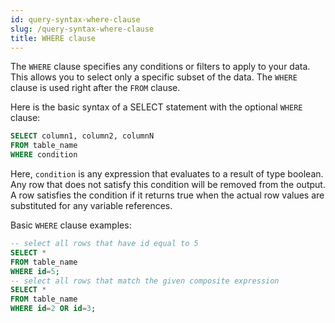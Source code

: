 ```yaml
---
id: query-syntax-where-clause
slug: /query-syntax-where-clause
title: WHERE clause
---
```


The `WHERE` clause specifies any conditions or filters to apply to your data. This allows you to select only a specific subset of the data. The `WHERE` clause is used right after the `FROM` clause.

Here is the basic syntax of a SELECT statement with the optional `WHERE` clause:

```sql
SELECT column1, column2, columnN
FROM table_name
WHERE condition
```

Here, `condition` is any expression that evaluates to a result of type boolean. Any row that does not satisfy this condition will be removed from the output. A row satisfies the condition if it returns true when the actual row values are substituted for any variable references.

Basic `WHERE` clause examples:

```sql
-- select all rows that have id equal to 5
SELECT *
FROM table_name
WHERE id=5;
-- select all rows that match the given composite expression
SELECT *
FROM table_name
WHERE id=2 OR id=3;
```
